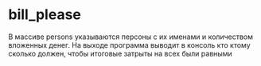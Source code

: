 # bill_please
В массиве persons указываются персоны с их именами и количеством вложенных денег. На выходе программа выводит в консоль кто ктому сколько должен, чтобы итоговые затрыты на всех были равными
